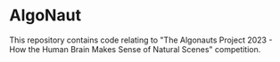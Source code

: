 # AlgoNaut
This repository contains code relating to "The Algonauts Project 2023 - How the Human Brain Makes Sense of Natural Scenes" competition.
